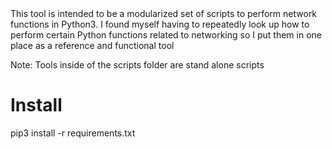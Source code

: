 <title>N3tW04KPWN</title>
This tool is intended to be a modularized set of scripts to perform network functions in Python3. I found myself having to repeatedly look up how to perform certain Python functions related to networking so I put them in one place as a reference and functional tool

Note: Tools inside of the scripts folder are stand alone scripts
<h1>Install</h1>
pip3 install -r requirements.txt

